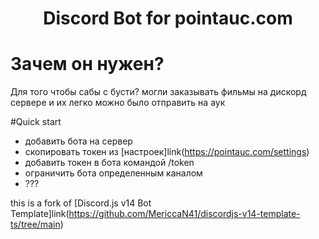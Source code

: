 <h1 style="text-align:center;">Discord Bot for pointauc.com </h1>

# Зачем он нужен? 
  Для того чтобы сабы с бусти? могли заказывать фильмы на дискорд сервере и их легко можно было отправить на аук


#Quick start 
 - добавить бота на сервер
 - скопировать токен из [настроек]link(https://pointauc.com/settings)
 - добавить токен в бота командой /token
 - ограничить бота определенным каналом
 - ???





 this is a fork of [Discord.js v14 Bot Template]link(https://github.com/MericcaN41/discordjs-v14-template-ts/tree/main)



